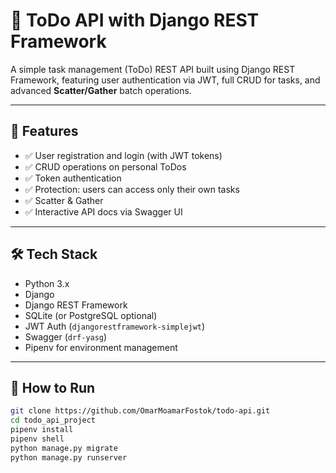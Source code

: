 # 📝 ToDo API with Django REST Framework

A simple task management (ToDo) REST API built using Django REST Framework, featuring user authentication via JWT, full CRUD for tasks, and advanced **Scatter/Gather** batch operations.

---

## 📌 Features

- ✅ User registration and login (with JWT tokens)
- ✅ CRUD operations on personal ToDos
- ✅ Token authentication
- ✅ Protection: users can access only their own tasks
- ✅ Scatter & Gather
- ✅ Interactive API docs via Swagger UI

---

## 🛠️ Tech Stack

- Python 3.x
- Django
- Django REST Framework
- SQLite (or PostgreSQL optional)
- JWT Auth (`djangorestframework-simplejwt`)
- Swagger (`drf-yasg`)
- Pipenv for environment management

---

## 🚀 How to Run

```bash
git clone https://github.com/OmarMoamarFostok/todo-api.git
cd todo_api_project
pipenv install
pipenv shell
python manage.py migrate
python manage.py runserver
